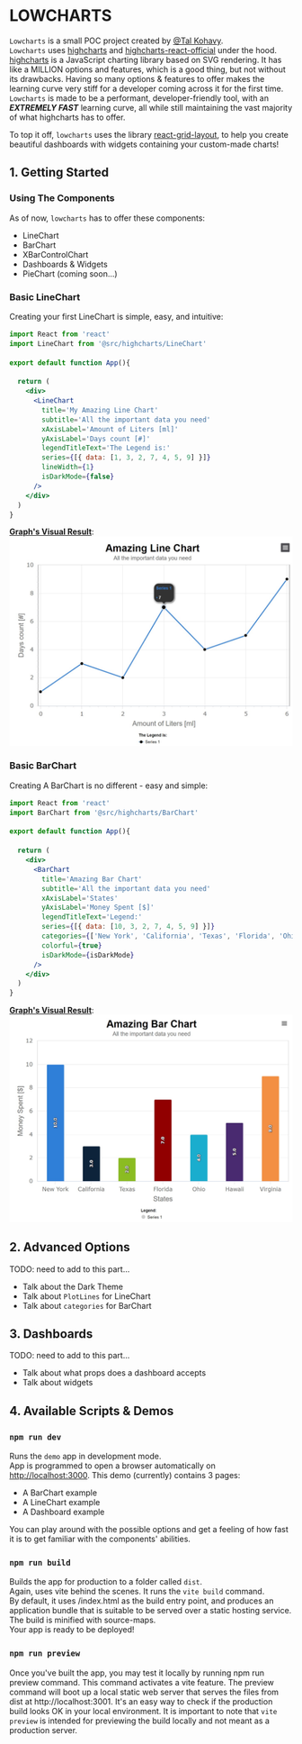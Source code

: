 # LOWCHARTS

`Lowcharts` is a small POC project created by [@Tal Kohavy](https://github.com/talkohavy).\
`Lowcharts` uses [highcharts](https://www.npmjs.com/package/highcharts) and [highcharts-react-official](https://www.npmjs.com/package/highcharts-react-official) under the hood.\
[highcharts](https://www.npmjs.com/package/highcharts) is a JavaScript charting library based on SVG rendering. It has like a MILLION options and features, which is a good thing, but not without its drawbacks. Having so many options & features to offer makes the learning curve very stiff for a developer coming across it for the first time.\
`Lowcharts` is made to be a performant, developer-friendly tool, with an ***EXTREMELY FAST*** learning curve, all while still maintaining the vast majority of what highcharts has to offer.

To top it off, `lowcharts` uses the library [react-grid-layout](https://github.com/react-grid-layout/react-grid-layout), to help you create beautiful dashboards with widgets containing your custom-made charts!


## 1. Getting Started

### Using The Components

As of now, `lowcharts` has to offer these components:
- LineChart
- BarChart
- XBarControlChart
- Dashboards & Widgets
- PieChart (coming soon...)

### Basic LineChart

Creating your first LineChart is simple, easy, and intuitive:

```jsx
import React from 'react'
import LineChart from '@src/highcharts/LineChart'

export default function App(){

  return (
    <div>
      <LineChart
        title='My Amazing Line Chart'
        subtitle='All the important data you need'
        xAxisLabel='Amount of Liters [ml]'
        yAxisLabel='Days count [#]'
        legendTitleText='The Legend is:'
        series={[{ data: [1, 3, 2, 7, 4, 5, 9] }]}
        lineWidth={1}
        isDarkMode={false}
      />
    </div>
  )
} 
```
<ins>**Graph's Visual Result**</ins>:\
<img src="readmeImages/line-chart.jpg" width="640"/>


### Basic BarChart

Creating A BarChart is no different - easy and simple:

```jsx
import React from 'react'
import BarChart from '@src/highcharts/BarChart'

export default function App(){

  return (
    <div>
      <BarChart
        title='Amazing Bar Chart'
        subtitle='All the important data you need'
        xAxisLabel='States'
        yAxisLabel='Money Spent [$]'
        legendTitleText='Legend:'
        series={[{ data: [10, 3, 2, 7, 4, 5, 9] }]}
        categories={['New York', 'California', 'Texas', 'Florida', 'Ohio', 'Hawaii', 'Virginia']}
        colorful={true}
        isDarkMode={isDarkMode}
      />
    </div>
  )
} 
```

<ins>**Graph's Visual Result**</ins>:\
<img src="readmeImages/bar-chart.jpg" width="640"/>

## 2. Advanced Options
TODO: need to add to this part...
- Talk about the Dark Theme
- Talk about `PlotLines` for LineChart
- Talk about `categories` for BarChart


## 3. Dashboards
TODO: need to add to this part...
- Talk about what props does a dashboard accepts
- Talk about widgets

## 4. Available Scripts & Demos

### `npm run dev`

Runs the `demo` app in development mode.\
App is programmed to open a browser automatically on [http://localhost:3000](http://localhost:3000).
This demo (currently) contains 3 pages:
- A BarChart example
- A LineChart example
- A Dashboard example

You can play around with the possible options and get a feeling of how fast it is to get familiar with the components' abilities.

### `npm run build`

Builds the app for production to a folder called `dist`.\
Again, uses vite behind the scenes. It runs the `vite build` command.\
By default, it uses <root>/index.html as the build entry point, and produces an application bundle that is suitable to be served over a static hosting service. The build is minified with source-maps.\
Your app is ready to be deployed!

### `npm run preview`

Once you've built the app, you may test it locally by running npm run preview command.
This command activates a vite feature.
The preview command will boot up a local static web server that serves the files from dist at http://localhost:3001.
It's an easy way to check if the production build looks OK in your local environment.
It is important to note that `vite preview` is intended for previewing the build locally and not meant as a production server.
